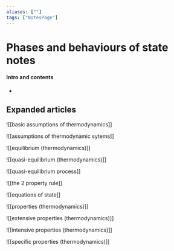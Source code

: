 ```yaml
---
aliases: [""]
tags: ["NotesPage"]
---
```


# Phases and behaviours of state notes

#### Intro and contents
- 


## Expanded articles

![[basic assumptions of thermodynamics]]

![[assumptions of thermodynamic sytems]]

![[equilibrium (thermodynamics)]]

![[quasi-equilibrium (thermodynamics)]]

![[quasi-equilibrium process]]

![[the 2 property rule]]

![[equations of state]]

![[properties (thermodynamics)]]

![[extensive properties (thermodynamics)]]

![[intensive properties (thermodynamics)]]

![[specific properties (thermodynamics)]]

